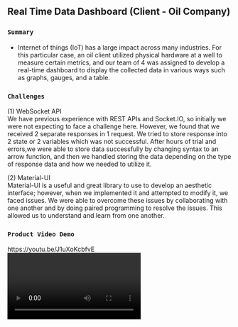 ## Real Time Data Dashboard (Client - Oil Company)

### `Summary`
- Internet of things (IoT) has a large impact across many industries. For this particular case, an oil client utilized physical hardware at a well to measure certain metrics, and our team of 4 was assigned to develop a real-time dashboard to display the collected data in various ways such as graphs, gauges, and a table.

### `Challenges`

(1) WebSocket API<br/>
We have previous experience with REST APIs and Socket.IO, so initially we were not expecting to face a challenge here. However, we found that we received 2 separate responses in 1 request.
We tried to store response into 2 state or 2 variables which was not successful. After hours of trial and errors,we were able to store data successfully by changing syntax to an arrow function, and then we handled storing the data depending on the type of response data and how we needed to utilize it.

(2) Material-UI <br/>
Material-UI is a useful and great library to use to develop an aesthetic interface; however, when we implemented it and attempted to modify it, we faced issues. We were able to overcome these issues by collaborating with one another and by doing paired programming to resolve the issues. This allowed us to understand and learn from one another.

### `Product Video Demo`
<div>https://youtu.be/J1uXoKcbfvE</div>

<video>

### `Screens`
Main Dashboard
<img src="screenshots/main.png">
<br/>
Table Data
<img src="screenshots/table.png">
Initial Planning
<img src="screenshots/initial.jpg">

### `Built with`

- Websocket API
- React
- Plotly
- CSS
- Material-UI
- Run "npm install" to install all required dependencies

### `Library`

- Material-UI
- react-liquid-gauge
- react-csv
- moment.js

### `Authors`

<ul>
<li><a href="https://github.com/gysobu">Sobha Boddapati</a>: Data table and Websocket API call
</li>
<li><a href="https://github.com/jeanjosephgeorge">Jean George </a>: Grid system and overall design of MainGraph, Plot, LiquidGauge
</li>
<li><a href="https://github.com/acecoder93">Anuj Saheba</a>: MainGraph, Assumptions Modal, Websocket API call
</li>
<li><a href="https://github.com/hirosoft40">Hiroko Ross</a>: LiquidGauge, Websocket API call, Export data table to CSV
</li>
</ul>
